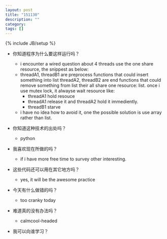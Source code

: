 ```yaml
---
layout: post
title: "151130"
description: ""
category: 
tags: []
---
```

{% include JB/setup %}

* 你知道程序为什么要这样运行吗？
  * i encounter a wired question about 4 threads use the one share resource, the snippest as below:
  * threadA1, threadB1 are preprocess functions that could insert something into list
  threadA2, threadB2 are end functions that could remove something from list
  their all share one resource: list. once i use mutex lock, it alwayse wait resource like:
    * threadA1 hold resouce 
    * threadA1 release it and threadA2 hold it immediently. 
    * threadB1 starve
  * i have no idea how to avoid it, one the possible solution is use array rather than list.

* 你知道这种技术的出处吗？
  * python

* 我喜欢现在所做的吗？
  * if i have more free time to survey other interesting.

* 这些代码还可以用在其它地方吗？
  * yes, it will be the awesome practice

* 今天有什么做错的吗？
  * too cranky today

* 难道真的没有办法吗？
  * calmcool-headed 

* 我可以向谁学习？
 
